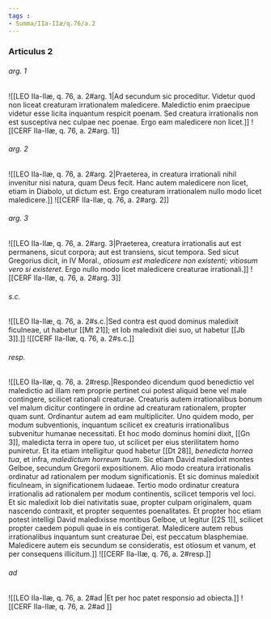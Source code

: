 ```yaml
---
tags : 
- Summa/IIa-IIæ/q.76/a.2
---
```


### Articulus 2

###### arg. 1
![[LEO IIa-IIæ, q. 76, a. 2#arg. 1|Ad secundum sic proceditur. Videtur quod non liceat creaturam irrationalem maledicere. Maledictio enim praecipue videtur esse licita inquantum respicit poenam. Sed creatura irrationalis non est susceptiva nec culpae nec poenae. Ergo eam maledicere non licet.]]
![[CERF IIa-IIæ, q. 76, a. 2#arg. 1]]

###### arg. 2
![[LEO IIa-IIæ, q. 76, a. 2#arg. 2|Praeterea, in creatura irrationali nihil invenitur nisi natura, quam Deus fecit. Hanc autem maledicere non licet, etiam in Diabolo, ut dictum est. Ergo creaturam irrationalem nullo modo licet maledicere.]]
![[CERF IIa-IIæ, q. 76, a. 2#arg. 2]]

###### arg. 3
![[LEO IIa-IIæ, q. 76, a. 2#arg. 3|Praeterea, creatura irrationalis aut est permanens, sicut corpora; aut est transiens, sicut tempora. Sed sicut Gregorius dicit, in IV Moral., *otiosum est maledicere non existenti; vitiosum vero si existeret*. Ergo nullo modo licet maledicere creaturae irrationali.]]
![[CERF IIa-IIæ, q. 76, a. 2#arg. 3]]

###### s.c.
![[LEO IIa-IIæ, q. 76, a. 2#s.c.|Sed contra est quod dominus maledixit ficulneae, ut habetur [[Mt 21]]; et Iob maledixit diei suo, ut habetur [[Jb 3]].]]
![[CERF IIa-IIæ, q. 76, a. 2#s.c.]]

###### resp.
![[LEO IIa-IIæ, q. 76, a. 2#resp.|Respondeo dicendum quod benedictio vel maledictio ad illam rem proprie pertinet cui potest aliquid bene vel male contingere, scilicet rationali creaturae. Creaturis autem irrationalibus bonum vel malum dicitur contingere in ordine ad creaturam rationalem, propter quam sunt. Ordinantur autem ad eam multipliciter. Uno quidem modo, per modum subventionis, inquantum scilicet ex creaturis irrationalibus subvenitur humanae necessitati. Et hoc modo dominus homini dixit, [[Gn 3]], maledicta terra in opere tuo, ut scilicet per eius sterilitatem homo puniretur. Et ita etiam intelligitur quod habetur [[Dt 28]], *benedicta horrea tua*, et infra, *maledictum horreum tuum*. Sic etiam David maledixit montes Gelboe, secundum Gregorii expositionem. Alio modo creatura irrationalis ordinatur ad rationalem per modum significationis. Et sic dominus maledixit ficulneam, in significationem Iudaeae. Tertio modo ordinatur creatura irrationalis ad rationalem per modum continentis, scilicet temporis vel loci. Et sic maledixit Iob diei nativitatis suae, propter culpam originalem, quam nascendo contraxit, et propter sequentes poenalitates. Et propter hoc etiam potest intelligi David maledixisse montibus Gelboe, ut legitur [[2S 1]], scilicet propter caedem populi quae in eis contigerat. Maledicere autem rebus irrationalibus inquantum sunt creaturae Dei, est peccatum blasphemiae. Maledicere autem eis secundum se consideratis, est otiosum et vanum, et per consequens illicitum.]]
![[CERF IIa-IIæ, q. 76, a. 2#resp.]]

###### ad 
![[LEO IIa-IIæ, q. 76, a. 2#ad |Et per hoc patet responsio ad obiecta.]]
![[CERF IIa-IIæ, q. 76, a. 2#ad ]]

